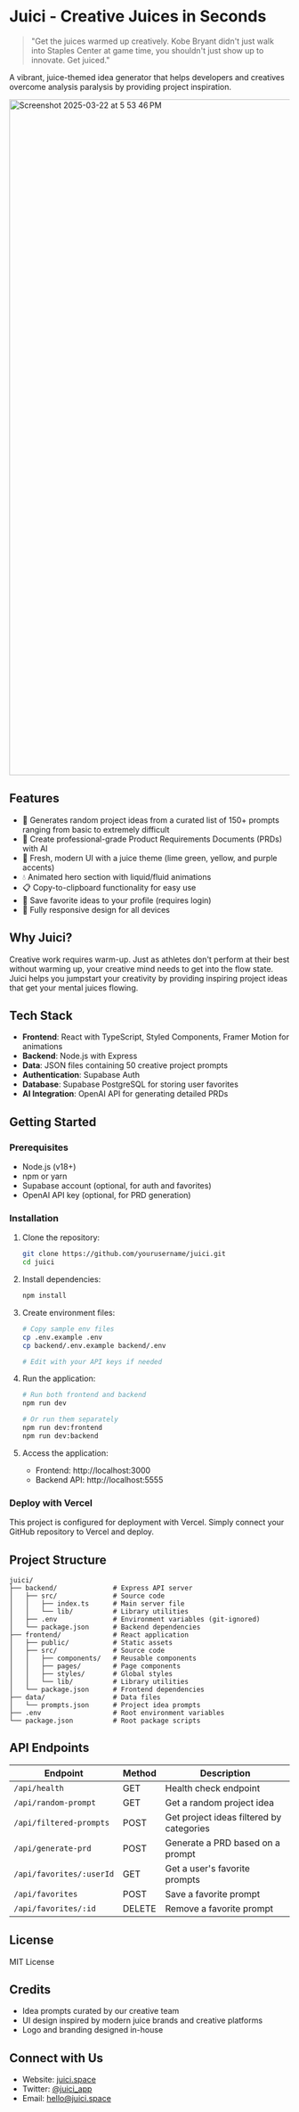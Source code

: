 # Juici - Creative Juices in Seconds

> "Get the juices warmed up creatively. Kobe Bryant didn't just walk into Staples Center at game time, you shouldn't just show up to innovate. Get juiced."

A vibrant, juice-themed idea generator that helps developers and creatives overcome analysis paralysis by providing project inspiration.

<img width="1213" alt="Screenshot 2025-03-22 at 5 53 46 PM" src="https://github.com/user-attachments/assets/bac6a49c-e03c-4a3d-9518-197f033d3b24" />



## Features

- 🎯 Generates random project ideas from a curated list of 150+ prompts ranging from basic to extremely difficult
- 📝 Create professional-grade Product Requirements Documents (PRDs) with AI
- 🎨 Fresh, modern UI with a juice theme (lime green, yellow, and purple accents)
- 💧 Animated hero section with liquid/fluid animations
- 📋 Copy-to-clipboard functionality for easy use
- 💾 Save favorite ideas to your profile (requires login)
- 📱 Fully responsive design for all devices

## Why Juici?

Creative work requires warm-up. Just as athletes don't perform at their best without warming up, your creative mind needs to get into the flow state. Juici helps you jumpstart your creativity by providing inspiring project ideas that get your mental juices flowing.

## Tech Stack

- **Frontend**: React with TypeScript, Styled Components, Framer Motion for animations
- **Backend**: Node.js with Express
- **Data**: JSON files containing 50 creative project prompts
- **Authentication**: Supabase Auth
- **Database**: Supabase PostgreSQL for storing user favorites
- **AI Integration**: OpenAI API for generating detailed PRDs

## Getting Started

### Prerequisites

- Node.js (v18+)
- npm or yarn
- Supabase account (optional, for auth and favorites)
- OpenAI API key (optional, for PRD generation)

### Installation

1. Clone the repository:
   ```bash
   git clone https://github.com/yourusername/juici.git
   cd juici
   ```

2. Install dependencies:
   ```bash
   npm install
   ```

3. Create environment files:
   ```bash
   # Copy sample env files
   cp .env.example .env
   cp backend/.env.example backend/.env
   
   # Edit with your API keys if needed
   ```

4. Run the application:
   ```bash
   # Run both frontend and backend
   npm run dev
   
   # Or run them separately
   npm run dev:frontend
   npm run dev:backend
   ```

5. Access the application:
   - Frontend: http://localhost:3000
   - Backend API: http://localhost:5555

### Deploy with Vercel

This project is configured for deployment with Vercel. Simply connect your GitHub repository to Vercel and deploy.

## Project Structure

```
juici/
├── backend/              # Express API server
│   ├── src/              # Source code
│   │   ├── index.ts      # Main server file
│   │   └── lib/          # Library utilities
│   ├── .env              # Environment variables (git-ignored)
│   └── package.json      # Backend dependencies
├── frontend/             # React application
│   ├── public/           # Static assets
│   ├── src/              # Source code
│   │   ├── components/   # Reusable components
│   │   ├── pages/        # Page components
│   │   ├── styles/       # Global styles
│   │   └── lib/          # Library utilities
│   └── package.json      # Frontend dependencies
├── data/                 # Data files
│   └── prompts.json      # Project idea prompts
├── .env                  # Root environment variables
└── package.json          # Root package scripts
```

## API Endpoints

| Endpoint | Method | Description |
|----------|--------|-------------|
| `/api/health` | GET | Health check endpoint |
| `/api/random-prompt` | GET | Get a random project idea |
| `/api/filtered-prompts` | POST | Get project ideas filtered by categories |
| `/api/generate-prd` | POST | Generate a PRD based on a prompt |
| `/api/favorites/:userId` | GET | Get a user's favorite prompts |
| `/api/favorites` | POST | Save a favorite prompt |
| `/api/favorites/:id` | DELETE | Remove a favorite prompt |

## License

MIT License

## Credits

- Idea prompts curated by our creative team
- UI design inspired by modern juice brands and creative platforms
- Logo and branding designed in-house

## Connect with Us

- Website: [juici.space](https://juici.space)
- Twitter: [@juici_app](https://twitter.com/juici_app)
- Email: hello@juici.space 
